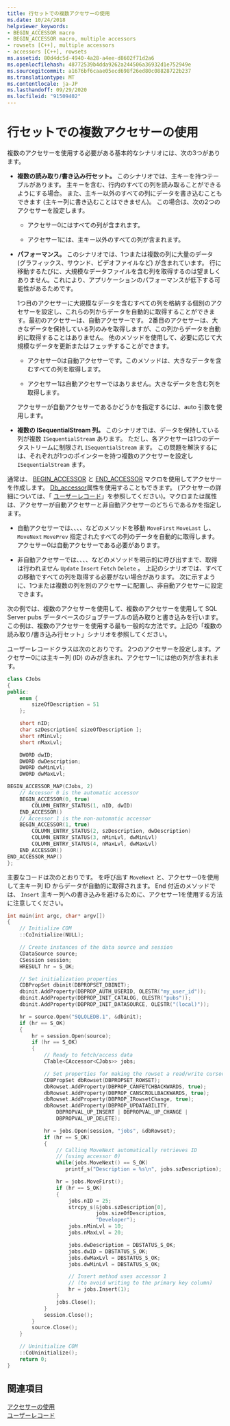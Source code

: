 ```yaml
---
title: 行セットでの複数アクセサーの使用
ms.date: 10/24/2018
helpviewer_keywords:
- BEGIN_ACCESSOR macro
- BEGIN_ACCESSOR macro, multiple accessors
- rowsets [C++], multiple accessors
- accessors [C++], rowsets
ms.assetid: 80d4dc5d-4940-4a28-a4ee-d8602f71d2a6
ms.openlocfilehash: 48772539b4dda9262a244506a36932d1e752949e
ms.sourcegitcommit: a1676bf6caae05ecd698f26ed80c08828722b237
ms.translationtype: MT
ms.contentlocale: ja-JP
ms.lasthandoff: 09/29/2020
ms.locfileid: "91509402"
---
```

# <a name="using-multiple-accessors-on-a-rowset"></a>行セットでの複数アクセサーの使用

複数のアクセサーを使用する必要がある基本的なシナリオには、次の3つがあります。

- **複数の読み取り/書き込み行セット。** このシナリオでは、主キーを持つテーブルがあります。 主キーを含む、行内のすべての列を読み取ることができるようにする場合。 また、主キー以外のすべての列にデータを書き込むこともできます (主キー列に書き込むことはできません)。 この場合は、次の2つのアクセサーを設定します。

  - アクセサー0にはすべての列が含まれます。

  - アクセサー1には、主キー以外のすべての列が含まれます。

- **パフォーマンス。** このシナリオでは、1つまたは複数の列に大量のデータ (グラフィックス、サウンド、ビデオファイルなど) が含まれています。 行に移動するたびに、大規模なデータファイルを含む列を取得するのは望ましくありません。これにより、アプリケーションのパフォーマンスが低下する可能性があるためです。

  1つ目のアクセサーに大規模なデータを含むすべての列を格納する個別のアクセサーを設定し、これらの列からデータを自動的に取得することができます。最初のアクセサーは、自動アクセサーです。 2番目のアクセサーは、大きなデータを保持している列のみを取得しますが、この列からデータを自動的に取得することはありません。 他のメソッドを使用して、必要に応じて大規模なデータを更新またはフェッチすることができます。

  - アクセサー0は自動アクセサーです。このメソッドは、大きなデータを含むすべての列を取得します。

  - アクセサー1は自動アクセサーではありません。大きなデータを含む列を取得します。

  アクセサーが自動アクセサーであるかどうかを指定するには、auto 引数を使用します。

- **複数の ISequentialStream 列。** このシナリオでは、データを保持している列が複数 `ISequentialStream` あります。 ただし、各アクセサーは1つのデータストリームに制限され `ISequentialStream` ます。 この問題を解決するには、それぞれが1つのポインターを持つ複数のアクセサーを設定し `ISequentialStream` ます。

通常は、 [BEGIN_ACCESSOR](./macros-and-global-functions-for-ole-db-consumer-templates.md#begin_accessor) と [END_ACCESSOR](./macros-and-global-functions-for-ole-db-consumer-templates.md#end_accessor) マクロを使用してアクセサーを作成します。 [Db_accessor](../../windows/attributes/db-accessor.md)属性を使用することもできます。 (アクセサーの詳細については、「 [ユーザーレコード](../../data/oledb/user-records.md)」を参照してください)。マクロまたは属性は、アクセサーが自動アクセサーと非自動アクセサーのどちらであるかを指定します。

- 自動アクセサーでは、、、、などのメソッドを移動 `MoveFirst` `MoveLast` し、 `MoveNext` `MovePrev` 指定されたすべての列のデータを自動的に取得します。 アクセサー0は自動アクセサーである必要があります。

- 非自動アクセサーでは、、、、などのメソッドを明示的に呼び出すまで、取得は行われません `Update` `Insert` `Fetch` `Delete` 。 上記のシナリオでは、すべての移動ですべての列を取得する必要がない場合があります。 次に示すように、1つまたは複数の列を別のアクセサーに配置し、非自動アクセサーに設定できます。

次の例では、複数のアクセサーを使用して、複数のアクセサーを使用して SQL Server pubs データベースのジョブテーブルの読み取りと書き込みを行います。 この例は、複数のアクセサーを使用する最も一般的な方法です。上記の「複数の読み取り/書き込み行セット」シナリオを参照してください。

ユーザーレコードクラスは次のとおりです。 2つのアクセサーを設定します。アクセサー0には主キー列 (ID) のみが含まれ、アクセサー1には他の列が含まれます。

```cpp
class CJobs
{
public:
    enum {
        sizeOfDescription = 51
    };

    short nID;
    char szDescription[ sizeOfDescription ];
    short nMinLvl;
    short nMaxLvl;

    DWORD dwID;
    DWORD dwDescription;
    DWORD dwMinLvl;
    DWORD dwMaxLvl;

BEGIN_ACCESSOR_MAP(CJobs, 2)
    // Accessor 0 is the automatic accessor
    BEGIN_ACCESSOR(0, true)
        COLUMN_ENTRY_STATUS(1, nID, dwID)
    END_ACCESSOR()
    // Accessor 1 is the non-automatic accessor
    BEGIN_ACCESSOR(1, true)
        COLUMN_ENTRY_STATUS(2, szDescription, dwDescription)
        COLUMN_ENTRY_STATUS(3, nMinLvl, dwMinLvl)
        COLUMN_ENTRY_STATUS(4, nMaxLvl, dwMaxLvl)
    END_ACCESSOR()
END_ACCESSOR_MAP()
};
```

主要なコードは次のとおりです。 を呼び出す `MoveNext` と、アクセサー0を使用して主キー列 ID からデータが自動的に取得されます。 End 付近のメソッドでは、 `Insert` 主キー列への書き込みを避けるために、アクセサー1を使用する方法に注意してください。

```cpp
int main(int argc, char* argv[])
{
    // Initialize COM
    ::CoInitialize(NULL);

    // Create instances of the data source and session
    CDataSource source;
    CSession session;
    HRESULT hr = S_OK;

    // Set initialization properties
    CDBPropSet dbinit(DBPROPSET_DBINIT);
    dbinit.AddProperty(DBPROP_AUTH_USERID, OLESTR("my_user_id"));
    dbinit.AddProperty(DBPROP_INIT_CATALOG, OLESTR("pubs"));
    dbinit.AddProperty(DBPROP_INIT_DATASOURCE, OLESTR("(local)"));

    hr = source.Open("SQLOLEDB.1", &dbinit);
    if (hr == S_OK)
    {
        hr = session.Open(source);
        if (hr == S_OK)
        {
            // Ready to fetch/access data
            CTable<CAccessor<CJobs>> jobs;

            // Set properties for making the rowset a read/write cursor
            CDBPropSet dbRowset(DBPROPSET_ROWSET);
            dbRowset.AddProperty(DBPROP_CANFETCHBACKWARDS, true);
            dbRowset.AddProperty(DBPROP_CANSCROLLBACKWARDS, true);
            dbRowset.AddProperty(DBPROP_IRowsetChange, true);
            dbRowset.AddProperty(DBPROP_UPDATABILITY,
                DBPROPVAL_UP_INSERT | DBPROPVAL_UP_CHANGE |
                DBPROPVAL_UP_DELETE);

            hr = jobs.Open(session, "jobs", &dbRowset);
            if (hr == S_OK)
            {
                // Calling MoveNext automatically retrieves ID
                // (using accessor 0)
                while(jobs.MoveNext() == S_OK)
                   printf_s("Description = %s\n", jobs.szDescription);

                hr = jobs.MoveFirst();
                if (hr == S_OK)
                {
                    jobs.nID = 25;
                    strcpy_s(&jobs.szDescription[0],
                             jobs.sizeOfDescription,
                             "Developer");
                    jobs.nMinLvl = 10;
                    jobs.nMaxLvl = 20;

                    jobs.dwDescription = DBSTATUS_S_OK;
                    jobs.dwID = DBSTATUS_S_OK;
                    jobs.dwMaxLvl = DBSTATUS_S_OK;
                    jobs.dwMinLvl = DBSTATUS_S_OK;

                    // Insert method uses accessor 1
                    // (to avoid writing to the primary key column)
                    hr = jobs.Insert(1);
                }
                jobs.Close();
            }
            session.Close();
        }
        source.Close();
    }

    // Uninitialize COM
    ::CoUninitialize();
    return 0;
}
```

## <a name="see-also"></a>関連項目

[アクセサーの使用](../../data/oledb/using-accessors.md)<br/>
[ユーザーレコード](../../data/oledb/user-records.md)
